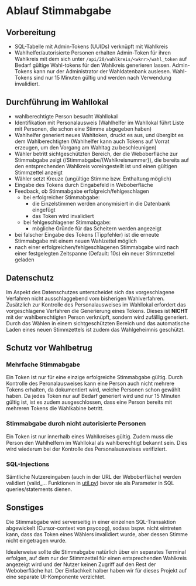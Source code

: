 # Ablauf Stimmabgabe

## Vorbereitung
- SQL-Tabelle mit Admin-Tokens (UUIDs) verknüpft mit Wahlkreis
- Wahlhelfer/autorisierte Personen erhalten Admin-Token für ihren Wahlkreis mit dem sich unter `/api/20/wahlkreis/<wknr>/wahl_token`
auf Bedarf gültige Wahl-tokens für den Wahlkreis generieren lassen. Admin-Tokens kann nur der Administrator der Wahldatenbank auslesen.
Wahl-Tokens sind nur 15 Minuten gültig und werden nach Verwendung invalidiert.

## Durchführung im Wahllokal
- wahlberechtigte Person besucht Wahllokal
- Identifikation mit Personalausweis (Wahlhelfer im Wahllokal führt Liste mit Personen, die schon eine Stimme abgegeben haben)
- Wahlhelfer generiert neues Wahltoken, druckt es aus, und übergibt es dem Wahlberechtigten (Wahlhelfer kann auch Tokens auf Vorrat erzeugen, um den Vorgang am Wahltag zu beschleunigen)
- Wähler betritt sichtgeschützten Bereich, der die Weboberfläche zur Stimmabgabe zeigt (/Stimmabgabe/{Wahlkreisnummer}), die bereits auf den entsprechenden Wahlkreis voreingestellt ist und einen gültigen Stimmzettel anzeigt
- Wähler setzt Kreuze (ungültige Stimme bzw. Enthaltung möglich)
- Eingabe des Tokens durch Eingabefeld in Weboberfläche
- Feedback, ob Stimmabgabe erfolgreich/fehlgeschlagen
  - bei erfolgreicher Stimmabgabe:
    - die Einzelstimmen werden anonymisiert in die Datenbank eingefügt
    - das Token wird invalidiert
  - bei fehlgeschlagener Stimmabgabe:
    - mögliche Gründe für das Scheitern werden angezeigt
- bei falscher Eingabe des Tokens (Tippfehler) ist die erneute Stimmabgabe mit einem neuen Wahlzettel möglich
- nach einer erfolgreichen/fehlgeschlagenen Stimmabgabe wird nach einer festgelegten Zeitspanne (Default: 10s) ein neuer Stimmzettel geladen

## Datenschutz

Im Aspekt des Datenschutzes unterscheidet sich das vorgeschlagene Verfahren nicht ausschlaggebend vom bisherigen Wahlverfahren.
Zusätzlich zur Kontrolle des Personalausweises im Wahllokal erfordert das vorgeschlagene Verfahren die Generierung eines Tokens.
Dieses ist **NICHT** mit der wahlberechtigten Person verknüpft, sondern wird zufällig generiert.
Durch das Wählen in einem sichtgeschützten Bereich und das automatische Laden eines neuen Stimmzettels ist zudem das Wahlgeheimnis geschützt.

## Schutz vor Wahlbetrug

### Mehrfache Stimmabgabe

Ein Token ist nur für eine einzige erfolgreiche Stimmabgabe gültig. 
Durch Kontrolle des Peronalausweises kann eine Person auch nicht mehrere Tokens erhalten, da dokumentiert wird, welche Personen schon gewählt haben.
Da jedes Token nur auf Bedarf generiert wird und nur 15 Minuten gültig ist, ist es zudem ausgeschlossen, dass eine Person bereits mit mehreren Tokens die Wahlkabine betritt.

### Stimmabgabe durch nicht autorisierte Personen

Ein Token ist nur innerhalb eines Wahlkreises gültig. 
Zudem muss die Person den Wahlhelfern im Wahllokal als wahlberechtigt bekannt sein.
Dies wird wiederum bei der Kontrolle des Personalausweises verifiziert.

### SQL-Injections

Sämtliche Nutzereingaben (auch in der URL der Weboberfläche) werden validiert (valid_... Funktionen in [util.py](../backend/logic/util.py))
bevor sie als Parameter in SQL queries/statements dienen.

## Sonstiges

Die Stimmabgabe wird serverseitig in einer einzelnen SQL-Transaktion abgewickelt (Cursor-context von psycopg), 
sodass bspw. nicht eintreten kann, dass das Token eines Wählers invalidiert wurde, aber dessen Stimme nicht eingetragen wurde.

Idealerweise sollte die Stimmabgabe natürlich über ein separates Terminal erfolgen, 
auf dem nur der Stimmzettel für einen entsprechenden Wahlkreis angezeigt wird und der Nutzer keinen Zugriff auf den Rest der Weboberfläche hat. 
Der Einfachkeit halber haben wir für dieses Projekt auf eine separate UI-Komponente verzichtet.